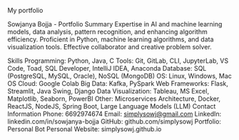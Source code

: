 My portfolio

Sowjanya Bojja - Portfolio
Summary
Expertise in AI and machine learning models, data analysis, pattern recognition, and enhancing algorithm efficiency. Proficient in Python, machine learning algorithms, and data visualization tools. Effective collaborator and creative problem solver.

Skills
Programming: Python, Java, C
Tools: Git, GitLab, CLI, JupyterLab, VS Code, Toad, SQL Developer, IntelliJ IDEA, Anaconda
Database: SQL (PostgreSQL, MySQL, Oracle), NoSQL (MongoDB)
OS: Linux, Windows, Mac OS
Cloud: Google Colab
Big Data: Kafka, PySpark
Web Frameworks: Flask, Streamlit, Java Swing, Django
Data Visualization: Tableau, MS Excel, Matplotlib, Seaborn, PowerBI
Other: Microservices Architecture, Docker, ReactJS, NodeJS, Spring Boot, Large Language Models (LLM)
Contact Information
Phone: 6692974674
Email: simplysowj@gmail.com
LinkedIn: linkedin.com/in/sowjanya-bojja
GitHub: github.com/simplysowj
Portfolio: Personal Bot
Personal Website: simplysowj.github.io
